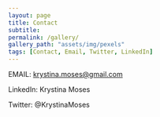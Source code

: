 ```yaml
---
layout: page
title: Contact
subtitle:
permalink: /gallery/
gallery_path: "assets/img/pexels"
tags: [Contact, Email, Twitter, LinkedIn]
---
```


EMAIL: krystina.moses@gmail.com

LinkedIn: Krystina Moses

Twitter: @KrystinaMoses
